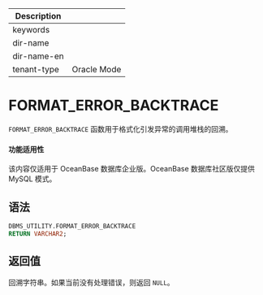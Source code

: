 | Description   |                 |
|---------------|-----------------|
| keywords      |                 |
| dir-name      |                 |
| dir-name-en   |                 |
| tenant-type   | Oracle Mode     |

# FORMAT_ERROR_BACKTRACE

`FORMAT_ERROR_BACKTRACE` 函数用于格式化引发异常的调用堆栈的回溯。

  <main id="notice" >
    <h4>功能适用性</h4>
    <p>该内容仅适用于 OceanBase 数据库企业版。OceanBase 数据库社区版仅提供 MySQL 模式。</p>
  </main>

## 语法

```sql
DBMS_UTILITY.FORMAT_ERROR_BACKTRACE 
RETURN VARCHAR2;
```



## 返回值

回溯字符串。如果当前没有处理错误，则返回 `NULL`。
